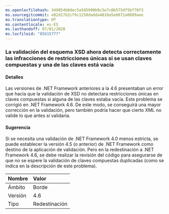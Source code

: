 ```yaml
---
ms.openlocfilehash: 349854b0dec5a585990b9c5e7c0b575df5bf70f3
ms.sourcegitcommit: e02d17b2cf9c1258dadda4810a5e6072a0089aee
ms.translationtype: HT
ms.contentlocale: es-ES
ms.lasthandoff: 07/01/2020
ms.locfileid: "85615777"
---
```

### <a name="xsd-schema-validation-now-correctly-detects-violations-of-unique-constraints-if-compound-keys-are-used-and-one-key-is-empty"></a>La validación del esquema XSD ahora detecta correctamente las infracciones de restricciones únicas si se usan claves compuestas y una de las claves está vacía

#### <a name="details"></a>Detalles

Las versiones de .NET Framework anteriores a la 4.6 presentaban un error que hacía que la validación de XSD no detectara restricciones únicas en claves compuestas si alguna de las claves estaba vacía. Este problema se corrigió en .NET Framework 4.6. De este modo, se conseguirá una mayor corrección en la validación, pero también podría hacer que cierto XML no valide lo que antes sí validaría.

#### <a name="suggestion"></a>Sugerencia

Si se necesita una validación de .NET Framework 4.0 menos estricta, se puede establecer la versión 4.5 (o anterior) de .NET Framework como destino de la aplicación de validación. Pero en la redestinación a .NET Framework 4.6, se debe realizar la revisión del código para asegurarse de que no se espere la validación de claves compuestas duplicadas (como se indica en la descripción de este problema).

| Nombre    | Valor       |
|:--------|:------------|
| Ámbito   | Borde        |
| Versión | 4.6         |
| Tipo    | Redestinación |
